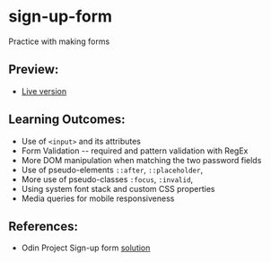 # sign-up-form
Practice with making forms

## Preview: 
- [Live version](https://natashachiu.github.io/sign-up-form/)

## Learning Outcomes:
* Use of `<input>` and its attributes
* Form Validation -- required and pattern validation with RegEx
* More DOM manipulation when matching the two password fields
* Use of pseudo-elements `::after`, `::placeholder`,
* More use of pseudo-classes `:focus`, `:invalid`,
* Using system font stack and custom CSS properties
* Media queries for mobile responsiveness

## References:
- Odin Project Sign-up form [solution](https://arturopstem.github.io/sign-up-form/)